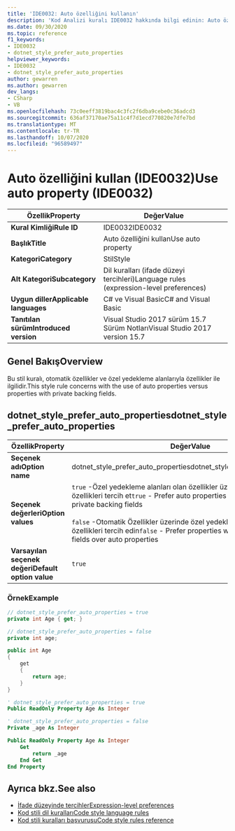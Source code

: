 ```yaml
---
title: 'IDE0032: Auto özelliğini kullanın'
description: 'Kod Analizi kuralı IDE0032 hakkında bilgi edinin: Auto özelliğini kullanın'
ms.date: 09/30/2020
ms.topic: reference
f1_keywords:
- IDE0032
- dotnet_style_prefer_auto_properties
helpviewer_keywords:
- IDE0032
- dotnet_style_prefer_auto_properties
author: gewarren
ms.author: gewarren
dev_langs:
- CSharp
- VB
ms.openlocfilehash: 73c0eeff3819bac4c3fc2f6dba9cebe0c36adcd3
ms.sourcegitcommit: 636af37170ae75a11c4f7d1ecd770820e7dfe7bd
ms.translationtype: MT
ms.contentlocale: tr-TR
ms.lasthandoff: 10/07/2020
ms.locfileid: "96589497"
---
```

# <a name="use-auto-property-ide0032"></a><span data-ttu-id="b5f76-103">Auto özelliğini kullan (IDE0032)</span><span class="sxs-lookup"><span data-stu-id="b5f76-103">Use auto property (IDE0032)</span></span>

|<span data-ttu-id="b5f76-104">Özellik</span><span class="sxs-lookup"><span data-stu-id="b5f76-104">Property</span></span>|<span data-ttu-id="b5f76-105">Değer</span><span class="sxs-lookup"><span data-stu-id="b5f76-105">Value</span></span>|
|-|-|
| <span data-ttu-id="b5f76-106">**Kural Kimliği**</span><span class="sxs-lookup"><span data-stu-id="b5f76-106">**Rule ID**</span></span> | <span data-ttu-id="b5f76-107">IDE0032</span><span class="sxs-lookup"><span data-stu-id="b5f76-107">IDE0032</span></span> |
| <span data-ttu-id="b5f76-108">**Başlık**</span><span class="sxs-lookup"><span data-stu-id="b5f76-108">**Title**</span></span> | <span data-ttu-id="b5f76-109">Auto özelliğini kullan</span><span class="sxs-lookup"><span data-stu-id="b5f76-109">Use auto property</span></span> |
| <span data-ttu-id="b5f76-110">**Kategori**</span><span class="sxs-lookup"><span data-stu-id="b5f76-110">**Category**</span></span> | <span data-ttu-id="b5f76-111">Stil</span><span class="sxs-lookup"><span data-stu-id="b5f76-111">Style</span></span> |
| <span data-ttu-id="b5f76-112">**Alt Kategori**</span><span class="sxs-lookup"><span data-stu-id="b5f76-112">**Subcategory**</span></span> | <span data-ttu-id="b5f76-113">Dil kuralları (ifade düzeyi tercihleri)</span><span class="sxs-lookup"><span data-stu-id="b5f76-113">Language rules (expression-level preferences)</span></span> |
| <span data-ttu-id="b5f76-114">**Uygun diller**</span><span class="sxs-lookup"><span data-stu-id="b5f76-114">**Applicable languages**</span></span> | <span data-ttu-id="b5f76-115">C# ve Visual Basic</span><span class="sxs-lookup"><span data-stu-id="b5f76-115">C# and Visual Basic</span></span> |
| <span data-ttu-id="b5f76-116">**Tanıtılan sürüm**</span><span class="sxs-lookup"><span data-stu-id="b5f76-116">**Introduced version**</span></span> | <span data-ttu-id="b5f76-117">Visual Studio 2017 sürüm 15.7 Sürüm Notları</span><span class="sxs-lookup"><span data-stu-id="b5f76-117">Visual Studio 2017 version 15.7</span></span> |

## <a name="overview"></a><span data-ttu-id="b5f76-118">Genel Bakış</span><span class="sxs-lookup"><span data-stu-id="b5f76-118">Overview</span></span>

<span data-ttu-id="b5f76-119">Bu stil kuralı, otomatik özellikler ve özel yedekleme alanlarıyla özellikler ile ilgilidir.</span><span class="sxs-lookup"><span data-stu-id="b5f76-119">This style rule concerns with the use of auto properties versus properties with private backing fields.</span></span>

## <a name="dotnet_style_prefer_auto_properties"></a><span data-ttu-id="b5f76-120">dotnet_style_prefer_auto_properties</span><span class="sxs-lookup"><span data-stu-id="b5f76-120">dotnet_style_prefer_auto_properties</span></span>

|<span data-ttu-id="b5f76-121">Özellik</span><span class="sxs-lookup"><span data-stu-id="b5f76-121">Property</span></span>|<span data-ttu-id="b5f76-122">Değer</span><span class="sxs-lookup"><span data-stu-id="b5f76-122">Value</span></span>|
|-|-|
| <span data-ttu-id="b5f76-123">**Seçenek adı**</span><span class="sxs-lookup"><span data-stu-id="b5f76-123">**Option name**</span></span> | <span data-ttu-id="b5f76-124">dotnet_style_prefer_auto_properties</span><span class="sxs-lookup"><span data-stu-id="b5f76-124">dotnet_style_prefer_auto_properties</span></span>
| <span data-ttu-id="b5f76-125">**Seçenek değerleri**</span><span class="sxs-lookup"><span data-stu-id="b5f76-125">**Option values**</span></span> | <span data-ttu-id="b5f76-126">`true` -Özel yedekleme alanları olan özellikler üzerinden otomatik özellikleri tercih et</span><span class="sxs-lookup"><span data-stu-id="b5f76-126">`true` - Prefer auto properties over properties with private backing fields</span></span><br /><br /><span data-ttu-id="b5f76-127">`false` -Otomatik Özellikler üzerinde özel yedekleme alanları içeren özellikleri tercih edin</span><span class="sxs-lookup"><span data-stu-id="b5f76-127">`false` - Prefer properties with private backing fields over auto properties</span></span> |
| <span data-ttu-id="b5f76-128">**Varsayılan seçenek değeri**</span><span class="sxs-lookup"><span data-stu-id="b5f76-128">**Default option value**</span></span> | `true` |

### <a name="example"></a><span data-ttu-id="b5f76-129">Örnek</span><span class="sxs-lookup"><span data-stu-id="b5f76-129">Example</span></span>

```csharp
// dotnet_style_prefer_auto_properties = true
private int Age { get; }

// dotnet_style_prefer_auto_properties = false
private int age;

public int Age
{
    get
    {
        return age;
    }
}
```

```vb
' dotnet_style_prefer_auto_properties = true
Public ReadOnly Property Age As Integer

' dotnet_style_prefer_auto_properties = false
Private _age As Integer

Public ReadOnly Property Age As Integer
    Get
        return _age
    End Get
End Property
```

## <a name="see-also"></a><span data-ttu-id="b5f76-130">Ayrıca bkz.</span><span class="sxs-lookup"><span data-stu-id="b5f76-130">See also</span></span>

- [<span data-ttu-id="b5f76-131">İfade düzeyinde tercihler</span><span class="sxs-lookup"><span data-stu-id="b5f76-131">Expression-level preferences</span></span>](expression-level-preferences.md)
- [<span data-ttu-id="b5f76-132">Kod stili dil kuralları</span><span class="sxs-lookup"><span data-stu-id="b5f76-132">Code style language rules</span></span>](language-rules.md)
- [<span data-ttu-id="b5f76-133">Kod stili kuralları başvurusu</span><span class="sxs-lookup"><span data-stu-id="b5f76-133">Code style rules reference</span></span>](index.md)
